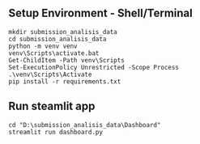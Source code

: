 ## Setup Environment - Shell/Terminal
```
mkdir submission_analisis_data
cd submission_analisis_data
python -m venv venv
venv\Scripts\activate.bat
Get-ChildItem -Path venv\Scripts
Set-ExecutionPolicy Unrestricted -Scope Process
.\venv\Scripts\Activate
pip install -r requirements.txt

```

## Run steamlit app
```
cd "D:\submission_analisis_data\Dashboard"
streamlit run dashboard.py
```
